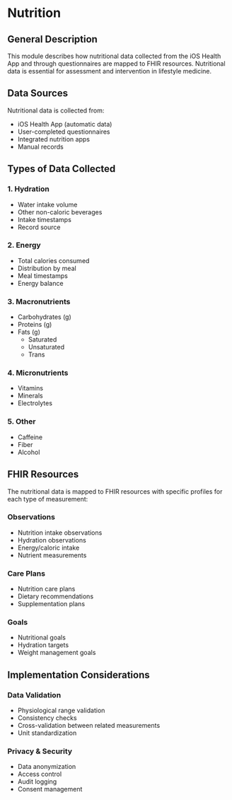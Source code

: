# Nutrition

## General Description
This module describes how nutritional data collected from the iOS Health App and through questionnaires are mapped to FHIR resources. Nutritional data is essential for assessment and intervention in lifestyle medicine.

## Data Sources
Nutritional data is collected from:
- iOS Health App (automatic data)
- User-completed questionnaires 
- Integrated nutrition apps
- Manual records

## Types of Data Collected

### 1. Hydration
- Water intake volume
- Other non-caloric beverages
- Intake timestamps
- Record source

### 2. Energy
- Total calories consumed
- Distribution by meal
- Meal timestamps
- Energy balance

### 3. Macronutrients
- Carbohydrates (g)
- Proteins (g) 
- Fats (g)
  - Saturated
  - Unsaturated
  - Trans

### 4. Micronutrients
- Vitamins
- Minerals
- Electrolytes

### 5. Other
- Caffeine
- Fiber
- Alcohol

## FHIR Resources
The nutritional data is mapped to FHIR resources with specific profiles for each type of measurement:

### Observations
- Nutrition intake observations
- Hydration observations
- Energy/caloric intake
- Nutrient measurements

### Care Plans
- Nutrition care plans
- Dietary recommendations
- Supplementation plans

### Goals
- Nutritional goals
- Hydration targets
- Weight management goals

## Implementation Considerations

### Data Validation
- Physiological range validation
- Consistency checks
- Cross-validation between related measurements
- Unit standardization

### Privacy & Security  
- Data anonymization
- Access control
- Audit logging
- Consent management
